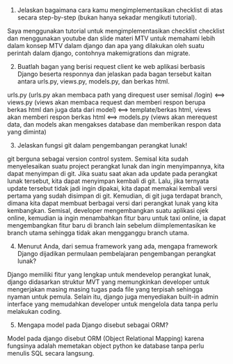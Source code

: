 1. Jelaskan bagaimana cara kamu mengimplementasikan checklist di atas secara step-by-step (bukan hanya sekadar mengikuti tutorial).
   
Saya menggunakan tutorial untuk mengimplementasikan checklist checklist dan menggunakan youtube dan slide materi MTV untuk memahami lebih dalam konsep MTV
dalam django dan apa yang dilakukan oleh suatu perintah dalam django, contohnya makemigrations dan migrate.

2. Buatlah bagan yang berisi request client ke web aplikasi berbasis Django beserta responnya dan jelaskan pada bagan tersebut kaitan antara urls.py, views.py, models.py, dan berkas html.
   
urls.py (urls.py akan membaca path yang direquest user semisal /login) <==> views.py (views akan membaca request dan memberi respon berupa berkas html dan juga data dari model)
<==> template/berkas html, views akan memberi respon berkas html  <==> models.py (views akan merequest data, dan models akan mengakses database dan memberikan respon data yang diminta)

3. Jelaskan fungsi git dalam pengembangan perangkat lunak!
   
git berguna sebagai version control system. Semisal kita sudah menyelesaikan suatu project perangkat lunak dan ingin menyimpannya, kita dapat menyimpan di git. Jika suatu saat akan ada
update pada perangkat lunak tersebut, kita dapat menyimpan kembali di git. Lalu, jika ternyata update tersebut tidak jadi ingin dipakai, kita dapat memakai kembali versi pertama yang sudah
disimpan di git. Kemudian, di git juga terdapat branch, dimana kita dapat membuat berbagai versi dari perangkat lunak yang kita kembangkan. Semisal, developer mengembangkan suatu aplikasi
ojek online, kemudian ia ingin menambahkan fitur baru untuk taxi online, ia dapat mengembangkan fitur baru di branch lain sebelum diimplementasikan ke branch utama sehingga tidak akan
mengganggu branch utama.

4. Menurut Anda, dari semua framework yang ada, mengapa framework Django dijadikan permulaan pembelajaran pengembangan perangkat lunak?
   
Django memiliki fitur yang lengkap untuk mendevelop perangkat lunak, django didasarkan struktur MVT yang memungkinkan developer untuk mengerjakan masing masing tugas pada file yang terpisah
sehingga nyaman untuk pemula. Selain itu, django juga menyediakan built-in admin interface yang memudahkan developer untuk mengelola data tanpa perlu melakukan coding.

5. Mengapa model pada Django disebut sebagai ORM?
   
Model pada django disebut ORM (Object Relational Mapping) karena fungsinya adalah memetakan object python ke database tanpa perlu menulis SQL secara langsung. 
